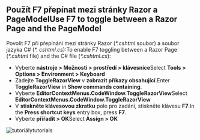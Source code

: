<a name="f7"></a>
## <a name="use-f7-to-toggle-between-a-razor-page-and-the-pagemodel"></a><span data-ttu-id="28b46-101">Použít F7 přepínat mezi stránky Razor a PageModel</span><span class="sxs-lookup"><span data-stu-id="28b46-101">Use F7 to toggle between a Razor Page and the PageModel</span></span>

<span data-ttu-id="28b46-102">Povolit F7 při přepínání mezi stránky Razor (*\*.cshtml* soubor) a soubor jazyka C# (*\*. cshtml.cs*):</span><span class="sxs-lookup"><span data-stu-id="28b46-102">To enable F7 toggling between a Razor Page (*\*.cshtml* file) and the C# file (*\*.cshtml.cs*):</span></span>

* <span data-ttu-id="28b46-103">Vyberte **nástroje > Možnosti > prostředí > klávesnice**</span><span class="sxs-lookup"><span data-stu-id="28b46-103">Select **Tools > Options > Environment > Keyboard**</span></span>
* <span data-ttu-id="28b46-104">Zadejte **ToggleRazorView** v **zobrazit příkazy obsahující**.</span><span class="sxs-lookup"><span data-stu-id="28b46-104">Enter **ToggleRazorView** in **Show commands containing**.</span></span>
* <span data-ttu-id="28b46-105">Vyberte **EditorContextMenus.CodeWindow.ToggleRazorView**</span><span class="sxs-lookup"><span data-stu-id="28b46-105">Select **EditorContextMenus.CodeWindow.ToggleRazorView**</span></span>
* <span data-ttu-id="28b46-106">V **stiskněte klávesovou zkratku** pole pro zadání, stiskněte klávesu **F7**.</span><span class="sxs-lookup"><span data-stu-id="28b46-106">In the **Press shortcut keys** entry box, press **F7**.</span></span>
* <span data-ttu-id="28b46-107">Vyberte **přiřadit > OK**</span><span class="sxs-lookup"><span data-stu-id="28b46-107">Select **Assign > OK**</span></span>

![<span data-ttu-id="28b46-108">tutoriály</span><span class="sxs-lookup"><span data-stu-id="28b46-108">tutorials</span></span> ](~/tutorials/razor-pages/razor-pages-start/_static/F7.png)
<!-- 
![preceding instructions](~/includes/RP/_static/F7.png)

![_static/F7.pngs](_static/F7.png)
-->
